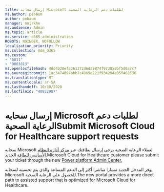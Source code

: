 ```yaml
---
title: إرسال سحابه Microsoft لطلبات دعم الرعاية الصحية
ms.author: pebaum
author: pebaum
manager: mnirkhe
ms.audience: Admin
ms.topic: article
ms.service: o365-administration
ROBOTS: NOINDEX, NOFOLLOW
localization_priority: Priority
ms.collection: Adm_O365
ms.custom:
- "6811"
- "9003813"
ms.openlocfilehash: 4dd4b38efa361372d6d59874f9738a0bf5d0a7c7
ms.sourcegitcommit: 1ac3474897abb7c4969e222f934294e05f468536
ms.translationtype: MT
ms.contentlocale: ar-SA
ms.lasthandoff: 10/30/2020
ms.locfileid: "48822987"
---
```

# <a name="submit-microsoft-cloud-for-healthcare-support-requests"></a><span data-ttu-id="b7c46-102">إرسال سحابه Microsoft لطلبات دعم الرعاية الصحية</span><span class="sxs-lookup"><span data-stu-id="b7c46-102">Submit Microsoft Cloud for Healthcare support requests</span></span>

<span data-ttu-id="b7c46-103">سحابه Microsoft لعملاء الرعاية الصحية يرجى إرسال بطاقتك عبر [مركز أداره النظام الأساسي للطاقة](https://admin.powerplatform.microsoft.com/support?newTicket&product=Flow) الجديد.</span><span class="sxs-lookup"><span data-stu-id="b7c46-103">Microsoft Cloud for Healthcare  customer please submit your ticket through the new [Power platform Admin Center.](https://admin.powerplatform.microsoft.com/support?newTicket&product=Flow)</span></span>

<span data-ttu-id="b7c46-104">يوفر المدخل الجديد مسارا مباشرا أكثر إلى الدعم المساعد والذي يتم تحسينه لسحابه Microsoft للحصول علي الرعاية الصحية.</span><span class="sxs-lookup"><span data-stu-id="b7c46-104">The new portal provides a more direct path to assisted support that is optimized for  Microsoft Cloud for Healthcare.</span></span>
